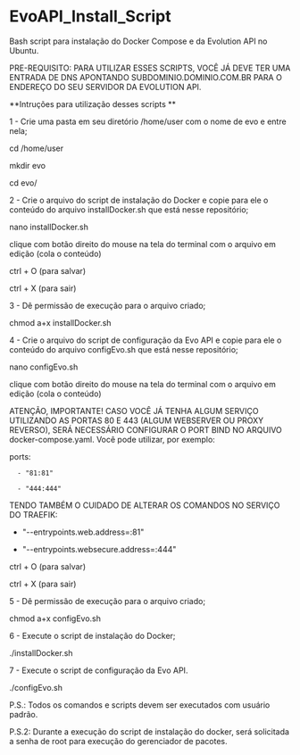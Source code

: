 # EvoAPI_Install_Script
Bash script para instalação do Docker Compose e da Evolution API no Ubuntu.

PRE-REQUISITO: PARA UTILIZAR ESSES SCRIPTS, VOCÊ JÁ DEVE TER UMA ENTRADA DE DNS APONTANDO SUBDOMINIO.DOMINIO.COM.BR PARA O ENDEREÇO DO SEU SERVIDOR DA EVOLUTION API.

**Intruções para utilização desses scripts **

1 - Crie uma pasta em seu diretório /home/user com o nome de evo e entre nela;

cd /home/user

mkdir evo

cd evo/

2 - Crie o arquivo do script de instalação do Docker e copie para ele o conteúdo do arquivo installDocker.sh que está nesse repositório;

nano installDocker.sh

clique com botão direito do mouse na tela do terminal com o arquivo em edição (cola o conteúdo)

ctrl + O (para salvar)

ctrl + X (para sair)

3 - Dê permissão de execução para o arquivo criado;

chmod a+x installDocker.sh

4 - Crie o arquivo do script de configuração da Evo API e copie para ele o conteúdo do arquivo configEvo.sh que está nesse repositório;

nano configEvo.sh

clique com botão direito do mouse na tela do terminal com o arquivo em edição (cola o conteúdo)

ATENÇÃO, IMPORTANTE! CASO VOCÊ JÁ TENHA ALGUM SERVIÇO UTILIZANDO AS PORTAS 80 E 443 (ALGUM WEBSERVER OU PROXY REVERSO), SERÁ NECESSÁRIO CONFIGURAR O PORT BIND NO ARQUIVO docker-compose.yaml.
Você pode utilizar, por exemplo:

ports:

      - "81:81"
      
      - "444:444"
      

TENDO TAMBÉM O CUIDADO DE ALTERAR OS COMANDOS NO SERVIÇO DO TRAEFIK:

 - "--entrypoints.web.address=:81"
  
 - "--entrypoints.websecure.address=:444"
   

ctrl + O (para salvar)

ctrl + X (para sair)

5 - Dê permissão de execução para o arquivo criado;

chmod a+x configEvo.sh

6 - Execute o script de instalação do Docker;

./installDocker.sh

7 - Execute o script de configuração da Evo API.

./configEvo.sh

P.S.: Todos os comandos e scripts devem ser executados com usuário padrão.

P.S.2: Durante a execução do script de instalação do docker, será solicitada a senha de root para execução do gerenciador de pacotes.
